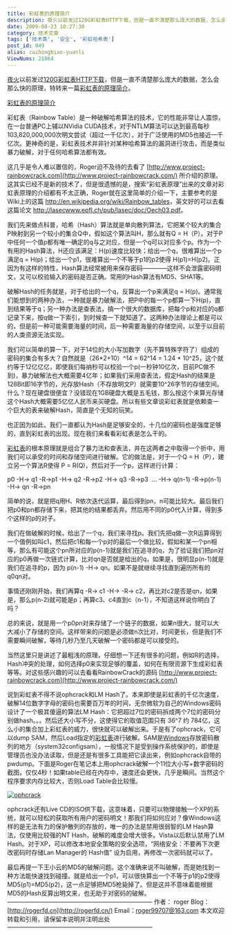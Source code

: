```yaml
---
title: 彩虹表的原理简介
description: 夜火以前发过120G彩虹表HTTP下载，但是一直不清楚那么庞大的数据，怎么会那么快的原理，特转来一篇彩虹表的原理简介。彩虹表的原理简介   彩虹表（RainbowTable）是一种破解哈希算法的技术，它的性能非常让人震惊，在一台普通PC上辅以NVidiaCUDA技术，对于NTLM算法可以达到最高每秒103,820,000,000次明文尝试（超过一千亿次），对于广泛使用的MD5也接近一千亿次。更神奇的是，彩虹表技术并非针对某种哈希算法的漏洞进行攻击，而是类似暴力破解，对于任何哈希算法都有效。
date: 2009-08-23 10:27:30
category: 技术文章
tags: ['技术类', '安全', '彩虹哈希表']
post_id: 949
alias: caihongbiao-yuanli
ViewNums: 21864
---
```


[夜火](/blog/)以前发过[120G彩虹表HTTP下载](/blog/120g-caihonghaxibiao)，但是一直不清楚那么庞大的数据，怎么会那么快的原理，特转来一篇[彩虹表的原理简介](/blog/caihongbiao-yuanli)。

[彩虹表的原理简介](/blog/caihongbiao-yuanli)

彩虹表（Rainbow Table）是一种破解哈希算法的技术，它的性能非常让人震惊，在一台普通PC上辅以NVidia CUDA技术，对于NTLM算法可以达到最高每秒103,820,000,000次明文尝试（超过一千亿次），对于广泛使用的MD5也接近一千亿次。更神奇的是，彩虹表技术并非针对某种哈希算法的漏洞进行攻击，而是类似暴力破解，对于任何哈希算法都有效。

这几乎是令人难以置信的，Roger迫不及待的去看了 [http://www.project-rainbowcrack.com](http://www.project-rainbowcrack.com/) 所介绍的原理。这其实已经不是新的技术了，但是很遗憾的是，搜索“彩虹表原理”出来的文章对彩虹表原理的介绍都有不太正确，Roger就在这里简单的介绍一下，主要参考的是Wiki上的这篇 <http://en.wikipedia.org/wiki/Rainbow_tables>，英文好的可以去看这篇论文 <http://lasecwww.epfl.ch/pub/lasec/doc/Oech03.pdf>。

我们先来做点科普，哈希（Hash）算法就是单向散列算法，它把某个较大的集合P映射到另一个较小的集合Q中，假如这个算法叫H，那么就有Q = H（P）。对于P中任何一个值p都有唯一确定的q与之对应，但是一个q可以对应多个p。作为一个有用的Hash算法，H还应该满足：H(p)速度比较快；给出一个q，很难算出一个p满足q = H(p)；给出一个p1，很难算出一个不等于p1的p2使得 H(p1)=H(p2)。正因为有这样的特性，Hash算法经常被用来保存密码————这样不会泄露密码明文，又可以校验输入的密码是否正确。常用的Hash算法有MD5、SHA1等。

破解Hash的任务就是，对于给出的一个q，反算出一个p来满足q = H(p)。通常我们能想到的两种办法，一种就是暴力破解法，把P中的每一个p都算一下H(p)，直到结果等于q；另一种办法是查表法，搞一个很大的数据库，把每个p和对应的q都记录下来，按q做一下索引，到时候查一下就知道了。这两种办法理论上都是可以的，但是前一种可能需要海量的时间，后一种需要海量的存储空间，以至于以目前的人类资源无法实现。

我们可以简单的算一下，对于14位的大小写加数字（先不算特殊字符了）组成的密码的集合有多大？自然就是（26*2+10）^14 = 62^14 = 1.24 * 10^25，这个就约等于12亿亿亿，即使我们每纳秒可以校验一个p(一秒钟10亿次，目前PC做不到)，暴力破解法也大概需要4亿年；如果我们采用查表法，假定Hash的结果是128Bit即16字节的，光存放Hash（不存放明文P）就需要10^26字节的存储空间。什么？现在硬盘很便宜？没错现在1GB硬盘大概是五毛钱，那么按这个来算光存储这个Hash大概需要5亿亿人民币来买硬盘。所以有些文章说彩虹表就是依赖查一个巨大的表来破解Hash，简直是个无知的玩笑。

也正因为如此，我们一直都认为Hash是足够安全的，十几位的密码也是强度足够的，直到彩虹表的出现。现在我们来看看彩虹表是怎么干的。

[彩虹表](/blog/caihongbiao-yuanli)的根本原理就是组合了暴力法和查表法，并在这两者之中取得一个折中，用我们可以承受的时间和存储空间进行破解。它的做法是，对于一个Q = H（P），建立另一个算法R使得 P = R(Q)，然后对于一个p，这样进行计算：

p0 -H-> q1 -R->p1 -H-> q2 -R->p2 -H-> q3 -R->p3  … -H-> q(n-1) -R->p(n-1) -H-> qn -R->pn

简单的说，就是把q用H、R依次迭代运算，最后得到pn，n可能比较大。最后我们把p0和pn都存储下来，把其他的结果都丢弃。然后用不同的p0代入计算，得到多个这样的p的对子。

我们在做破解的时候，给出了一个q，我们来寻找p。我们先把q做一次R运算得到一个值例如叫c1，然后把c1和每一个p对的最后一个做比较，假如和某一个pn相等，那么有可能这个pn所对应的p(n-1)就是我们在追寻的q，为了验证我们把pn对应的p0再做一次链式计算，比对qn是否就是给出的q，如果是，很明显p(n-1)就是我们在追寻的p，因为 p(n-1) -H-> qn。如果不是就继续寻找直到遍历所有的q0qn对。

事情还刚刚开始，我们再算q -R-> c1 -H-> -R-> c2，再比对c2是否是qn，如果是，那么p(n-2)就可能是p；再算c3、c4直到c（n-1），不知道这样说你明白了吗？

总的来说，就是用一个p0pn对来存储了一个链子的数据，如果n很大，就可以大大减小了存储的空间。这样带来的问题是必须做n次比对，时间更长，但是我们不需要瞬间破解，等待几秒乃至几天破解一个密码都是可以接受的。

当然这里只是讲述了最粗浅的原理，仔细想一下还有很多的问题，例如R的选择，Hash冲突的处理，如何选择p0来实现足够的覆盖，如何在有限资源下生成彩虹表等等。对这些感兴趣的可以去看看RainbowCrack的源码 [http://www.project-rainbowcrack.com](http://www.project-rainbowcrack.com/)

说到彩虹表不得不说ophcrack和LM Hash了。本来即使是彩虹表的千亿次速度，破解14位数字字母的密码也需要百万年的时间，无奈微软为自己的Windows密码设计了一个极其傻逼的算法LM Hash：它把超过7位的密码拆成两个7位的密码分别做hash。。。然后还大小写不分，这使得它的取值范围只有 36^7 约 784亿，这么小的集合加上彩虹表的威力，很快就可以破解出来。于是有了ophcrack，它可以dump SAM，然后Load指定的[彩虹表](/blog/caihongbiao-yuanli)进行破解。SAM是[Windows](/blog/deepin-litexp-windows-xp-sp3-v62)存放密码散列的地方（system32configsam），一般情况下是受到操作系统保护的，即使是管理员也没办法读取，但是还是有很多工具能把它读出来，例如ophcrack自带的pwdump。下面是Roger在笔记本上用ophcrack破解一个11位大小写+数字密码的截图，仅仅4秒！如果table已经在内存中，速度还会更快，几乎是瞬间。当然这个程序要求内存比较大，否则Load Table会比较慢。

[![](http://rogerfd.cn/wp-content/uploads/2009/07/ophcrack-300x190.jpg "ophcrack")](/blog/caihongbiao-yuanli)

ophcrack还有Live CD的ISO供下载，这意味着，只要可以物理接触一个XP的系统，就可以轻松的获取所有用户的密码明文！那我们将如何应对？像Windows这样的是无法有力的保护散列的存放的，唯一的办法是禁用很弱智的LM Hash算法，仅使用比较强的NT Hash，破解的难度会增大很多。Vista以后默认禁用了LM Hash。对于XP，可以修改本地安全策略的安全选项，“网络安全：不要再下次更改密码时存储Lan Manager的 Hash值” 设为启用，再修改一次密码就可以了。

最后再提一下王小云的MD5的破解问题。这个准确来说不叫破解，而是她找到一种方法能快速找到碰撞。就是给出一个p1，可以很快算出一个不等于p1的p2使得 MD5(p1)=MD5(p2)，这一点足够把MD5枪毙掉了。但是这并不意味着能根据MD5的Hash反算出明文来，也无助于对密码的破解。
————————————————————————
作者： roger
Blog： [http://rogerfd.cn](http://rogerfd.cn/)
Email：roger99707@163.com
本文欢迎转载和引用，请保留本说明并注明出处
————————————————————————

